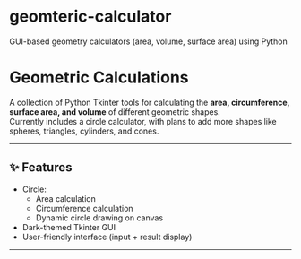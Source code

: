 # geomteric-calculator
GUI-based geometry calculators (area, volume, surface area) using Python

# Geometric Calculations

A collection of Python Tkinter tools for calculating the **area, circumference, surface area, and volume** of different geometric shapes.  
Currently includes a circle calculator, with plans to add more shapes like spheres, triangles, cylinders, and cones.

---

## ✨ Features
- Circle:
  - Area calculation
  - Circumference calculation
  - Dynamic circle drawing on canvas
- Dark-themed Tkinter GUI
- User-friendly interface (input + result display)

---
